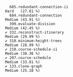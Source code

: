       685.redundant-connection-ii                                      Hard   (27.81 %)
      684.redundant-connection                                         Medium (43.91 %)
      399.evaluate-division                                            Medium (42.45 %)
    ✔ 332.reconstruct-itinerary                                        Medium (29.99 %)
    ✔ 310.minimum-height-trees                                         Medium (28.99 %)
    ✔ 210.course-schedule-ii                                           Medium (30.36 %)
    ✔ 207.course-schedule                                              Medium (33.81 %)
    ✔ 133.clone-graph                                                  Medium (25.18 %)
